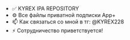 - ✅ KYREX IPA REPOSITORY
- ⚙️ Все файлы приватной подписки App+
- 📫 Как связаться со мной в тг: @KYREX228
- ⚡ Сотрудничество приветствуется!

<!---
kyrex1337/kyrex1337 is a ✨ special ✨ repository because its `README.md` (this file) appears on your GitHub profile.
You can click the Preview link to take a look at your changes.
--->
